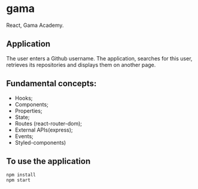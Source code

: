 # gama
React, Gama Academy.

## Application
The user enters a Github username. The application, searches for this user, retrieves its repositories and displays them on another page.

## Fundamental concepts:
- Hooks;
- Components;
- Properties;
- State;
- Routes (react-router-dom);
- External APIs(express);
- Events;
- Styled-components)

## To use the application
```
npm install
npm start
```
